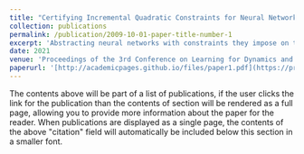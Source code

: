 ```yaml
---
title: "Certifying Incremental Quadratic Constraints for Neural Networks via Convex Optimization"
collection: publications
permalink: /publication/2009-10-01-paper-title-number-1
excerpt: 'Abstracting neural networks with constraints they impose on their inputs and outputs can be very useful in the analysis of neural network classifiers and to derive optimization-based algorithms for certification of stability and robustness of feedback systems involving neural networks. In this paper, we propose a convex program, in the form of a Linear Matrix Inequality (LMI), to certify quadratic bounds on the map of neural networks over a region of interest. These certificates can capture several useful properties such as (local) Lipschitz continuity, one-sided Lipschitz continuity, invertibility, and contraction. We illustrate the utility of our approach in two different settings. First, we develop a semidefinite program to compute guaranteed and sharp upper bounds on the local Lipschitz constant of neural networks and illustrate the results on random networks as well as networks trained on MNIST. Second, we consider a linear time-invariant system in feedback with an approximate model predictive controller given by a neural network. We then turn the stability analysis into a semidefinite feasibility program and estimate an ellipsoidal invariant set for the closed-loop system.'
date: 2021
venue: 'Proceedings of the 3rd Conference on Learning for Dynamics and Control, PMLR 144:842-853, 2021.'
paperurl: '[http://academicpages.github.io/files/paper1.pdf](https://proceedings.mlr.press/v144/hashemi21a.html)'
---
```


The contents above will be part of a list of publications, if the user clicks the link for the publication than the contents of section will be rendered as a full page, allowing you to provide more information about the paper for the reader. When publications are displayed as a single page, the contents of the above "citation" field will automatically be included below this section in a smaller font.
